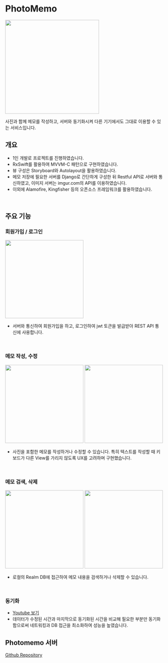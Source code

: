 # PhotoMemo

<img src="https://user-images.githubusercontent.com/53948757/111024719-998fec00-8423-11eb-89b0-961af0843dd3.jpg" width="300">

사진과 함께 메모를 작성하고, 서버와 동기화시켜 다른 기기에서도 그대로 이용할 수 있는 서비스입니다.

## 개요

- 1인 개발로 프로젝트를 진행하였습니다.
- RxSwift를 활용하여 MVVM-C 패턴으로 구현하였습니다.
- 뷰 구성은 Storyboard와 Autolayout을 활용하였습니다.
- 메모 저장에 필요한 서버를 Django로 간단하게 구성한 뒤 Restful API로 서버와 통신하였고, 이미지 서버는 imgur.com의 API를 이용하였습니다.
- 이외에 Alamofire, Kingfisher 등의 오픈소스 프레임워크를 활용하였습니다.

<br>

## 주요 기능

### 회원가입 / 로그인

<img src="https://user-images.githubusercontent.com/53948757/111023620-66e2f500-841d-11eb-86bc-4145b9ebb064.gif" width="250">

- 서버와 통신하여 회원가입을 하고, 로그인하여 jwt 토큰을 발급받아 REST API 통신에 사용합니다.

<br>

### 메모 작성, 수정

<img src="https://user-images.githubusercontent.com/53948757/111023626-6e0a0300-841d-11eb-9925-8dac5c5f08b6.gif" width="250"> <img src="https://user-images.githubusercontent.com/53948757/111023632-72362080-841d-11eb-83cd-fce2b64792f3.gif" width="250">

- 사진을 포함한 메모를 작성하거나 수정할 수 있습니다. 특히 텍스트를 작성할 때 키보드가 다른 View를 가리지 않도록 UX를 고려하며 구현했습니다.  

<br>
  
### 메모 검색, 삭제

<img src="https://user-images.githubusercontent.com/53948757/111023652-9b56b100-841d-11eb-9da8-c3ceed0d55ac.gif" width="250"> <img src="https://user-images.githubusercontent.com/53948757/111023630-7104f380-841d-11eb-8057-94a73f91cd2e.gif" width="250">

- 로컬의 Realm DB에 접근하여 메모 내용을 검색하거나 삭제할 수 있습니다.

<br>

### 동기화

- [Youtube 보기](https://www.youtube.com/watch?v=lX9TYKN20Uk)
- 데이터가 수정된 시간과 마지막으로 동기화된 시간을 비교해 필요한 부분만 동기화함으로써 네트워킹과 DB 접근을 최소화하여 성능을 높였습니다.

## Photomemo 서버
[Github Repository](https://github.com/nrurnru/PhotoMemoAPIServer)
